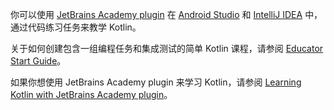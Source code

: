 [//]: # (title: 使用 JetBrains Academy plugin 教学 Kotlin)

你可以使用 [JetBrains Academy plugin](https://plugins.jetbrains.com/plugin/10081-jetbrains-academy) 在 [Android Studio](https://developer.android.com/studio) 和 [IntelliJ IDEA](https://www.jetbrains.com/idea/) 中，通过代码练习任务来教学 Kotlin。

关于如何创建包含一组编程任务和集成测试的简单 Kotlin 课程，请参阅 [Educator Start Guide](https://plugins.jetbrains.com/plugin/10081-jetbrains-academy/docs/educator-start-guide.html?section=Kotlin)。

如果你想使用 JetBrains Academy plugin 来学习 Kotlin，请参阅 [Learning Kotlin with JetBrains Academy plugin](edu-tools-learner.md)。